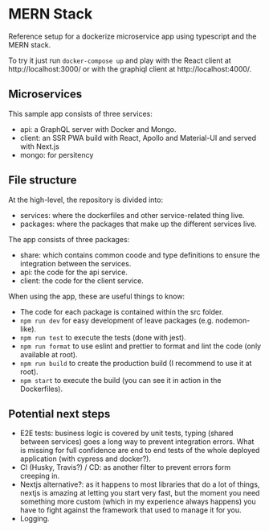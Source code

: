 # MERN Stack

Reference setup for a dockerize microservice app using typescript and the MERN stack.

To try it just run `docker-compose up` and play with the React client at http://localhost:3000/ or with the graphiql client at http://localhost:4000/.


## Microservices

This sample app consists of three services:

- api: a GraphQL server with Docker and Mongo.
- client: an SSR PWA build with React, Apollo and Material-UI and served with Next.js
- mongo: for persitency


## File structure

At the high-level, the repository is divided into:

- services: where the dockerfiles and other service-related thing live.
- packages: where the packages that make up the different services live.


The app consists of three packages:

- share: which contains common coode and type definitions to ensure the integration
between the services.
- api: the code for the api service.
- client: the code for the client service.


When using the app, these are useful things to know:

- The code for each package is contained within the src folder.
- `npm run dev` for easy development of leave packages (e.g. nodemon-like).
- `npm run test` to execute the tests (done with jest).
- `npm run format` to use eslint and prettier to format and lint the code (only available at root).
- `npm run build` to create the production build (I recommend to use it at root).
- `npm start` to execute the build (you can see it in action in the Dockerfiles).


## Potential next steps

- E2E tests: business logic is covered by unit tests, typing (shared between services) goes
a long way to prevent integration errors. What is missing for full confidence are end to end
tests of the whole deployed application (with cypress and docker?).
- CI (Husky, Travis?) / CD: as another filter to prevent errors form creeping in.
- Nextjs alternative?: as it happens to most libraries that do a lot of things, nextjs is amazing
at letting you start very fast, but the moment you need something more custom (which in my experience
always happens) you have to fight against the framework that used to manage it for you.
- Logging.
